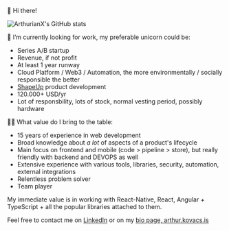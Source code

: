 👋 Hi there!


![ArthurianX's GitHub stats](https://github-readme-stats.vercel.app/api/?username=ArthurianX&show_icons=true&count_private=true&theme=vue)

🔭 I’m currently looking for work, my preferable unicorn could be:
- Series A/B startup
- Revenue, if not profit
- At least 1 year runway
- Cloud Platform / Web3 / Automation, the more environmentally / socially responsible the better
- [ShapeUp](https://basecamp.com/shapeup) product development
- 120.000+ USD/yr
- Lot of responsbility, lots of stock, normal vesting period, possibly hardware

👷‍♂️ What value do I bring to the table:
- 15 years of experience in web development
- Broad knowledge about *a lot* of aspects of a product's lifecycle
- Main focus on frontend and mobile (code > pipeline > store), but really friendly with backend and DEVOPS as well
- Extensive experience with various tools, libraries, security, automation, external integrations
- Relentless problem solver
- Team player

My immediate value is in working with React-Native, React, Angular + TypeScript + all the popular libraries attached to them.

Feel free to contact me on [LinkedIn](https://www.linkedin.com/in/arthurianx/) or on my [bio page, arthur.kovacs.is](https://arthur.kovacs.is)
